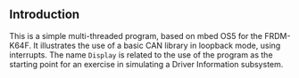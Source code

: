 ## Introduction

This is a simple multi-threaded program, based on mbed OS5 for the FRDM-K64F.
It illustrates the use of a basic CAN library in loopback mode, using
interrupts. The name `Display` is related to the use of the program as the
starting point for an exercise in simulating a Driver Information subsystem.
